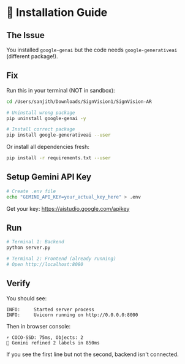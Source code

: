 # 🚀 Installation Guide

## The Issue
You installed `google-genai` but the code needs `google-generativeai` (different package!).

## Fix

Run this in your terminal (NOT in sandbox):

```bash
cd /Users/sanjith/Downloads/SignVision1/SignVision-AR

# Uninstall wrong package
pip uninstall google-genai -y

# Install correct package
pip install google-generativeai --user
```

Or install all dependencies fresh:

```bash
pip install -r requirements.txt --user
```

## Setup Gemini API Key

```bash
# Create .env file
echo "GEMINI_API_KEY=your_actual_key_here" > .env
```

Get your key: https://aistudio.google.com/apikey

## Run

```bash
# Terminal 1: Backend
python server.py

# Terminal 2: Frontend (already running)
# Open http://localhost:8080
```

## Verify

You should see:
```
INFO:     Started server process
INFO:     Uvicorn running on http://0.0.0.0:8000
```

Then in browser console:
```
⚡ COCO-SSD: 75ms, Objects: 2
🧠 Gemini refined 2 labels in 850ms
```

If you see the first line but not the second, backend isn't connected.

